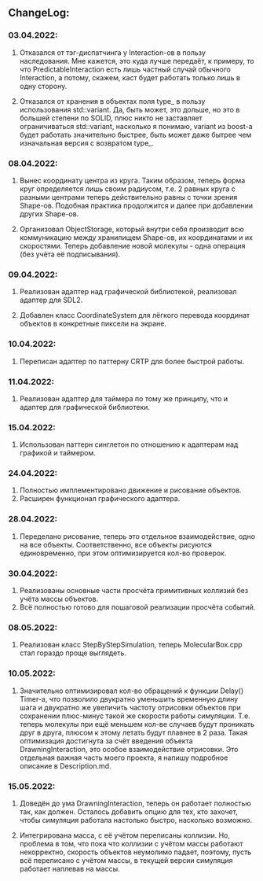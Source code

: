 ## ChangeLog:

### 03.04.2022: 

1) Отказался от тэг-диспатчинга у Interaction-ов в пользу наследования. Мне кажется, это куда лучше передаёт, к примеру, то что PredictableInteraction есть лишь частный случай обычного Interaction, а потому, скажем, каст будет работать только лишь в одну сторону.

2) Отказался от хранения в объектах поля type_ в пользу использования std::variant. Да, быть может, это дольше, но это в большей степени по SOLID, плюс никто не заставляет ограничиваться std::variant, насколько я понимаю, variant из boost-а будет работать значительно быстрее, быть может даже бытрее чем изначальная версия с возвратом type_.

### 08.04.2022:

1) Вынес координату центра из круга. Таким образом, теперь форма круг определяется лишь своим радиусом, т.е. 2 равных круга с разными центрами теперь действительно равны с точки зрения Shape-ов. Подобная практика продолжится и далее при добавлении других Shape-ов.

2) Организовал ObjectStorage, который внутри себя производит всю коммуникацию между хранилищем Shape-ов, их координатами и их скоростями. Теперь добавление новой молекулы - одна операция (без учёта её подписывания).

### 09.04.2022:

1) Реализован адаптер над графической библиотекой, реализовал адаптер для SDL2.

2) Добавлен класс CoordinateSystem для лёгкого перевода координат объектов в конкретные пиксели на экране.

### 10.04.2022:

1) Переписан адаптер по паттерну CRTP для более быстрой работы.

### 11.04.2022:

1) Реализован адаптер для таймера по тому же принципу, что и адаптер для графической библиотеки.

### 15.04.2022:

1) Использован паттерн синглетон по отношению к адаптерам над графикой и таймером.

### 24.04.2022:

1) Полностью имплементировано движение и рисование объектов.
2) Расширен функционал графического адаптера.

### 28.04.2022:

1) Переделано рисование, теперь это отдельное взаимодействие, одно на все объекты. Соответственно, все объекты рисуются единовременно, при этом оптимизируется кол-во проверок.

### 30.04.2022:

1) Реализованы основные части просчёта примитивных коллизий без учёта массы объектов.
2) Всё полностью готово для пошаговой реализации просчёта событий.

### 08.05.2022:

1) Реализован класс StepByStepSimulation, теперь MolecularBox.cpp стал гораздо проще выглядеть.

### 10.05.2022:

1) Значительно оптимизировал кол-во обращений к функции Delay() Timer-а, что позволило двукратно уменьшить временную длину шага и двукратно же увеличить частоту отрисовки объектов при сохранении плюс-минус такой же скорости работы симуляции. Т.е. теперь молекулы при ещё меньшем кол-ве случаев будут проникать друг в друга, плюсом к этому летать будут плавнее в 2 раза. Такая оптимизация достигнута за счёт введения объекта DrawningInteraction, это особое взаимодействие отрисовки. Это отдельная важная часть моего проекта, я напишу подробное описание в Description.md.

### 15.05.2022:

1) Доведён до ума DrawningInteraction, теперь он работает полностью так, как должен. Осталось добавить опцию для тех, кто захочет, чтобы симуляция работала настолько быстро, насколько возможно.

2) Интегрирована масса, с её учётом переписаны коллизии. Но, проблема в том, что пока что коллизии с учётом массы работают некорректно, скорость объектов неумолимо падает, поэтому, пусть всё переписано с учётом массы, в текущей версии симуляция работает наплевав на массы.